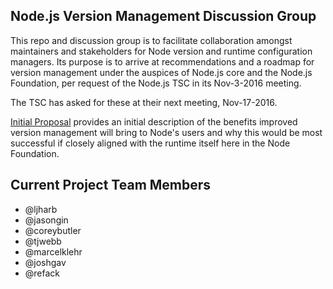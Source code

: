 ## Node.js Version Management Discussion Group

This repo and discussion group is to facilitate collaboration amongst
maintainers and stakeholders for Node version and runtime configuration managers.
Its purpose is to arrive at recommendations and a roadmap for version
management under the auspices of Node.js core and the Node.js Foundation, per
request of the Node.js TSC in its Nov-3-2016 meeting.

The TSC has asked for these at their next meeting, Nov-17-2016.

[Initial Proposal](./initial_proposal.md) provides an initial description of
the benefits improved version management will bring to Node's users and why
this would be most successful if closely aligned with the runtime itself
here in the Node Foundation.

## Current Project Team Members

* @ljharb
* @jasongin
* @coreybutler
* @tjwebb
* @marcelklehr
* @joshgav
* @refack
